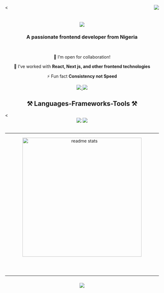 <<img align="right" src="https://visitor-badge.laobi.icu/badge?page_id=Blessedcode.Blessedcode" />

<h1 align="center">
    <img src="https://readme-typing-svg.herokuapp.com/?font=Righteous&size=35&center=true&vCenter=true&width=500&height=70&duration=4000&lines=Hi+There!+👋;+I'm+Terraform+Dev!;" />
</h1> 

 <h3 align="center">A passionate frontend developer from Nigeria </h3>

<br/> 


<div align="center">
 
 🔭 I’m open for collaboration!
 
 🌱 I’ve worked with **React, Next js, and other frontend technologies**

 <!-- 💬 Ask me about **Node.js, React, Firebase, MongoDB... or anything [here](https://github.com/salesp07/salesp07/issues)** -->

 ⚡ Fun fact **Consistency not Speed**
 
 </div> 
 


<div align="center"> 
  <a href="mailto:talktobmdesign@gmail.com">
    <img src="https://img.shields.io/badge/Gmail-333333?style=for-the-badge&logo=gmail&logoColor=red" />
  </a>
  <a href="https://twitter.com/Blessdbnjmn" target="_blank">
    <img src="https://img.shields.io/badge/Twitter-0077B5?style=for-the-badge&logo=twitter&logoColor=white" target="_blank" />
  </a>
 
</div> 



<h2 align="center">⚒️ Languages-Frameworks-Tools ⚒️</h2>
<<br/> 
<div align="center">
    <img src="https://skillicons.dev/icons?i=html,css,vscode,github,figma,tailwind,bootstrap,git,scss" />
    <img src="https://skillicons.dev/icons?i=nodejs,javascript,react,firebase" /><br>
</div>

<br/>

<hr/>

<div align=center>
 <img width=390 src="https://github-readme-streak-stats.herokuapp.com/?user=Blessdcode" alt="readme stats" />
 
</div>

<br/><br/>
<hr/>

<h3 align="center">
    <img src="https://readme-typing-svg.herokuapp.com/?font=Righteous&size=25&center=true&vCenter=true&width=500&height=70&duration=4000&lines=Thanks+for+visiting!+✌️;+Talk+to+me+on+Twitter!!!;I'm+always+down+to+collab+:)">
</h3>

<br/>
